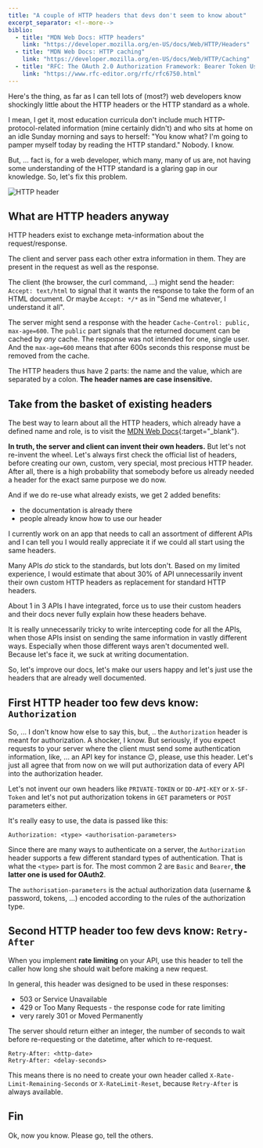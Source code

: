 ```yaml
---
title: "A couple of HTTP headers that devs don't seem to know about"
excerpt_separator: <!--more-->
biblio:
  - title: "MDN Web Docs: HTTP headers"
    link: "https://developer.mozilla.org/en-US/docs/Web/HTTP/Headers"
  - title: "MDN Web Docs: HTTP caching"
    link: "https://developer.mozilla.org/en-US/docs/Web/HTTP/Caching"
  - title: "RFC: The OAuth 2.0 Authorization Framework: Bearer Token Usage"
    link: "https://www.rfc-editor.org/rfc/rfc6750.html"
---
```


Here's the thing, as far as I can tell lots of (most?) web developers know shockingly little about the HTTP headers or the HTTP standard as a whole. 

I mean, I get it, most education curricula don't include much HTTP-protocol-related information (mine certainly didn't) and who sits at home on an idle Sunday morning and says to herself: "You know what? I'm going to pamper myself today by reading the HTTP standard." Nobody. I know. 

But, ... fact is, for a web developer, which many, many of us are, not having some understanding of the HTTP standard is a glaring gap in our knowledge. So, let's fix this problem.

![HTTP header](/assets/HTTP-header.jpg)

<!--more-->


## What are HTTP headers anyway


HTTP headers exist to exchange meta-information about the request/response.

The client and server pass each other extra information in them. They are present in the request as well as the response.

The client (the browser, the curl command, ...) might send the header: `Accept: text/html` to signal that it wants the response to take the form of an HTML document. Or maybe `Accept: */*` as in "Send me whatever, I understand it all".

 The server might send a response with the header `Cache-Control: public, max-age=600`. The `public` part signals that the returned document can be cached by *any* cache. The response was not intended for one, single user. And the `max-age=600` means that after 600s seconds this response must be removed from the cache.

The HTTP headers thus have 2 parts: the name and the value, which are separated by a colon. **The header names are case insensitive.**


## Take from the basket of existing headers


The best way to learn about all the HTTP headers, which already have a defined name and role, is to visit the [MDN Web Docs](https://developer.mozilla.org/en-US/docs/Web/HTTP/Headers){:target="_blank"}.

**In truth, the server and client can invent their own headers.** But let's not re-invent the wheel. Let's always first check the official list of headers, before creating our own, custom, very special, most precious HTTP header. After all, there is a high probability that somebody before us already needed a header for the exact same purpose we do now.

And if we do re-use what already exists, we get 2 added benefits:

  - the documentation is already there
  - people already know how to use our header

I currently work on an app that needs to call an assortment of different APIs and I can tell you I would really appreciate it if we could all start using the same headers. 

Many APIs *do* stick to the standards, but lots don't. Based on my limited experience, I would estimate that about 30% of API unnecessarily invent their own custom HTTP headers as replacement for standard HTTP headers.

About 1 in 3 APIs I have integrated, force us to use their custom headers and their docs never fully explain how these headers behave.

It is really unnecessarily tricky to write intercepting code for all the APIs, when those APIs insist on sending the same information in vastly different ways. Especially when those different ways aren't documented well. Because let's face it, we suck at writing documentation. 

So, let's improve our docs, let's make our users happy and let's just use the headers that are already well documented.


## First HTTP header too few devs know: `Authorization`

So, ... I don't know how else to say this, but, .. the `Authorization` header is meant for authorization. A shocker, I know. But seriously, if you expect requests to your server where the client must send some authentication information, like, ... an API key for instance 😉, please, use this header. Let's just all agree that from now on we will put authorization data of every API into the authorization header.

Let's not invent our own headers like `PRIVATE-TOKEN` or `DD-API-KEY` or `X-SF-Token` and let's not put authorization tokens in `GET` parameters or `POST` parameters either. 

It's really easy to use, the data is passed like this:

```http
Authorization: <type> <authorisation-parameters>
```

Since there are many ways to authenticate on a server, the `Authorization` header supports a few different standard types of authentication. That is what the `<type>` part is for. The most common 2 are `Basic` and `Bearer`, **the latter one is used for OAuth2**.

The `authorisation-parameters` is the actual authorization data (username & password, tokens, ...) encoded according to the rules of the authorization type.


## Second HTTP header too few devs know: `Retry-After`

When you implement **rate limiting** on your API, use this header to tell the caller how long she should wait before making a new request.

In general, this header was designed to be used in these responses:

- 503 or Service Unavailable
- 429 or Too Many Requests - the response code for rate limiting
- very rarely 301 or Moved Permanently

The server should return either an integer, the number of seconds to wait before re-requesting or the datetime, after which to re-request.

```
Retry-After: <http-date>
Retry-After: <delay-seconds>
```

This means there is no need to create your own header called `X-Rate-Limit-Remaining-Seconds` or `X-RateLimit-Reset`, because `Retry-After` is always available.


## Fin

Ok, now you know. Please go, tell the others.
